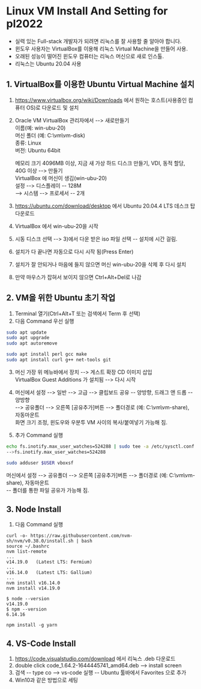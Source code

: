 # Linux VM Install And Setting for pl2022

- 실력 있는 Full-stack 개발자가 되려면 리눅스를 잘 사용할 줄 알아야 합니다.  
- 윈도우 사용자는 VirtualBox를 이용해 리눅스 Virtual Machine을 만들어 사용.  
- 오래된 성능이 떨어진 윈도우 컴퓨터는 리눅스 머신으로 새로 인스톨.  
- 리눅스는 Ubuntu 20.04 사용  

## 1. VirtualBox를 이용한 Ubuntu Virtual Machine 설치
1) https://www.virtualbox.org/wiki/Downloads 에서 원하는 호스트(사용중인 컴퓨터 OS)로 다운로드 및 설치  
2) Oracle VM VirtualBox 관리자에서 --> 새로만들기  
	이름(예: win-ubu-20)  
	머신 폴더 (예: C:\vm\vm-disk)  
	종류: Linux  
	버전: Ubuntu 64bit  
  
	메모리 크기 4096MB 이상, 지금 새 가상 하드 디스크 만들기, VDI, 동적 할당, 40G 이상 --> 만들기	
	VirtualBox 에 머신이 생김(win-ubu-20)  
	설정 --> 디스플레이 -- 128M  
		--> 시스템 --> 프로세서 -- 2개  
  
3) https://ubuntu.com/download/desktop 에서 Ubuntu 20.04.4 LTS 데스크 탑 다운로드  
4) VirtualBox 에서 win-ubu-20을 시작  
5) 시동 디스크 선택 --> 3)에서 다운 받은 iso 파일 선택 -- 설치에 시간 걸림.  
6) 설치가 다 끝나면 자동으로 다시 시작 됨(Press Enter)  
7) 설치가 잘 안되거나 마음에 들지 않으면 머신 win-ubu-20을 삭제 후 다시 설치  
8) 만약 마우스가 잡혀서 보이지 않으면 Ctrl+Alt+Del로 나감  
  
## 2. VM을 위한 Ubuntu 초기 작업 
1) Terminal 열기(Ctrl+Alt+T 또는 검색에서 Term 후 선택)  
2) 다음 Command 우선 실행  
```sh
sudo apt update
sudo apt upgrade
sudo apt autoremove

sudo apt install perl gcc make
sudo apt install curl g++ net-tools git
```

3) 머신 가장 위 메뉴바에서 장치 --> 게스트 확장 CD 이미지 삽입  
	VirtualBox Guest Additions 가 설치됨 --> 다시 시작  
4) 머신에서 설정 --> 일반 --> 고급 --> 클립보드 공유 -- 양방향, 드래그 앤 드롭 -- 양방향  
			  --> 공유폴더 --> 오른쪽 [공유추가]버튼 --> 폴더경로 (예: C:\vm\vm-share), 자동마운트  
화면 크기 조정, 윈도우와 우분투 VM 사이의 복사/붙여넣기 가능해 짐.  
  
5) 추가 Command 실행  
```sh
echo fs.inotify.max_user_watches=524288 | sudo tee -a /etc/sysctl.conf
-->fs.inotify.max_user_watches=524288

sudo adduser $USER vboxsf
```
  
머신에서 설정 --> 공유폴더 --> 오른쪽 [공유추가]버튼 --> 폴더경로 (예: C:\vm\vm-share), 자동마운트  
	-- 폴더를 통한 파일 공유가 가능해 짐.  

## 3. Node Install
1) 다음 Command 실행  
```
curl -o- https://raw.githubusercontent.com/nvm-sh/nvm/v0.38.0/install.sh | bash
source ~/.bashrc
nvm list-remote
...
v14.19.0   (Latest LTS: Fermium)
...
v16.14.0   (Latest LTS: Gallium)
...
nvm install v16.14.0
nvm install v14.19.0 

$ node --version
v14.19.0
$ npm --version
6.14.16

npm install -g yarn

```
  
## 4. VS-Code Install
1) https://code.visualstudio.com/download 에서 리눅스 .deb 다운로드  
2) double click code_1.64.2-1644445741_amd64.deb --> install screen  
3) 검색 -- type co --> vs-code 실행 -- Ubuntu 툴바에서 Favorites 으로 추가  
4) Win10과 같은 방법으로 세팅  

